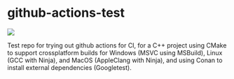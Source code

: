 # github-actions-test
![](https://github.com/jimmyorourke/github-actions-test/actions/workflows/ci.yml/badge.svg)

Test repo for trying out github actions for CI, for a C++ project using CMake to support crossplatform builds for Windows (MSVC using MSBuild), Linux (GCC with Ninja), and MacOS (AppleClang with Ninja), and using Conan to install external dependencies (Googletest).   
